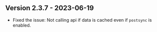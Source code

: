 ## Version 2.3.7 - 2023-06-19

- Fixed the issue: Not calling api if data is cached even if `postsync` is enabled.